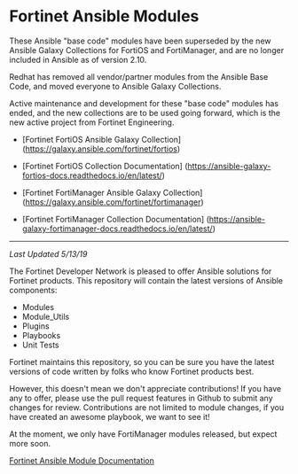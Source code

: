 # Fortinet Ansible Modules

These Ansible "base code" modules have been superseded by the new Ansible Galaxy Collections for FortiOS and FortiManager, and are no
longer included in Ansible as of version 2.10.

Redhat has removed all vendor/partner modules from the Ansible Base Code, and moved everyone to Ansible Galaxy Collections.

Active maintenance and development for these "base code" modules has ended, and the new collections are to be used going forward, which is the new active project from Fortinet Engineering.

* [Fortinet FortiOS Ansible Galaxy Collection] (https://galaxy.ansible.com/fortinet/fortios)
* [Fortinet FortiOS Collection Documentation] (https://ansible-galaxy-fortios-docs.readthedocs.io/en/latest/)


* [Fortinet FortiManager Ansible Galaxy Collection] (https://galaxy.ansible.com/fortinet/fortimanager)
* [Fortinet FortiManager Collection Documentation] (https://ansible-galaxy-fortimanager-docs.readthedocs.io/en/latest/)



--- 

_Last Updated 5/13/19_


The Fortinet Developer Network is pleased to offer Ansible solutions for Fortinet products. 
This repository will contain the latest versions of Ansible components:
* Modules
* Module_Utils
* Plugins
* Playbooks
* Unit Tests

Fortinet maintains this repository, 
so you can be sure you have the latest versions of code written 
by folks who know Fortinet products best.

However, this doesn't mean we don't appreciate contributions!
If you have any to offer, please use the pull request features in Github to 
submit any changes for review. Contributions are not limited to module changes, 
if you have created an awesome playbook, we want to see it!

At the moment, we only have FortiManager modules released, but expect more soon.

[Fortinet Ansible Module Documentation](https://ftnt-ansible-docs.readthedocs.io/en/latest/)
